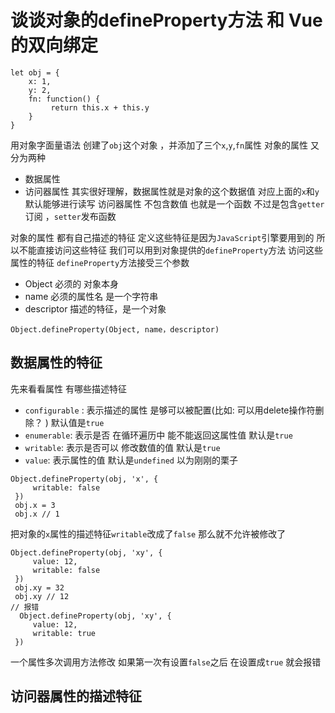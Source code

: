 # 谈谈对象的defineProperty方法 和 Vue的双向绑定


```
let obj = {
    x: 1,
    y: 2,
    fn: function() {
         return this.x + this.y        
    }
}
```
用对象字面量语法 创建了`obj`这个对象 ，并添加了三个`x`,`y`,`fn`属性
对象的属性 又分为两种
* 数据属性
* 访问器属性
其实很好理解，数据属性就是对象的这个数据值 对应上面的`x`和`y` 默认能够进行读写 
访问器属性 不包含数值 也就是一个函数 不过是包含`getter`订阅 ，`setter`发布函数

对象的属性 都有自己描述的特征 定义这些特征是因为`JavaScript`引擎要用到的 所以不能直接访问这些特征
我们可以用到对象提供的`defineProperty`方法 访问这些属性的特征
`defineProperty`方法接受三个参数
* Object 必须的 对象本身
* name 必须的属性名 是一个字符串
* descriptor 描述的特征，是一个对象

```
Object.defineProperty(Object, name，descriptor)
```
## 数据属性的特征
先来看看属性 有哪些描述特征
* `configurable` : 表示描述的属性 是够可以被配置(比如: 可以用delete操作符删除？ ) 默认值是`true`
* `enumerable`: 表示是否 在循环遍历中 能不能返回这属性值 默认是`true`
* `writable`: 表示是否可以 修改数值的值 默认是`true`
* `value`: 表示属性的值 默认是`undefined`
以为刚刚的栗子
```
Object.defineProperty(obj, 'x', {
     writable: false
 })
 obj.x = 3
 obj.x // 1 
```
把对象的`x`属性的描述特征`writable`改成了`false` 那么就不允许被修改了

```
Object.defineProperty(obj, 'xy', {
     value: 12,
     writable: false
 })
 obj.xy = 32
 obj.xy // 12
// 报错
  Object.defineProperty(obj, 'xy', {
     value: 12,
     writable: true
 })
```
一个属性多次调用方法修改 如果第一次有设置`false`之后 在设置成`true` 就会报错

## 访问器属性的描述特征
